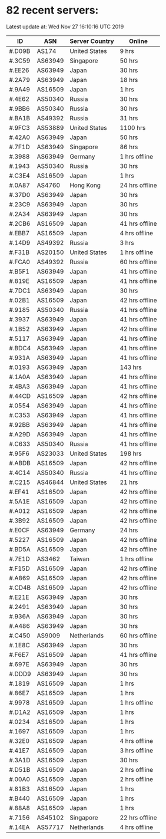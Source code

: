 # 82 recent servers:

Latest update at: Wed Nov 27 16:10:16 UTC 2019

| ID | ASN | Server Country | Online |
| -- | --- | -------------- | ------ |
| #.D09B | AS174 | United States | 9 hrs |
| #.3C59 | AS63949 | Singapore | 50 hrs |
| #.EE26 | AS63949 | Japan | 30 hrs |
| #.2A79 | AS63949 | Japan | 18 hrs |
| #.9A49 | AS16509 | Japan | 1 hrs |
| #.4E62 | AS50340 | Russia | 30 hrs |
| #.9BB6 | AS50340 | Russia | 30 hrs |
| #.BA1B | AS49392 | Russia | 31 hrs |
| #.9FC3 | AS53889 | United States | 1100 hrs |
| #.42A0 | AS63949 | Japan | 50 hrs |
| #.7F1D | AS63949 | Singapore | 86 hrs |
| #.3988 | AS63949 | Germany | 1 hrs offline |
| #.1943 | AS50340 | Russia | 30 hrs |
| #.C3E4 | AS16509 | Japan | 1 hrs |
| #.0A87 | AS4760 | Hong Kong | 24 hrs offline |
| #.37D0 | AS63949 | Japan | 30 hrs |
| #.23C9 | AS63949 | Japan | 30 hrs |
| #.2A34 | AS63949 | Japan | 30 hrs |
| #.2CB6 | AS16509 | Japan | 41 hrs offline |
| #.EBB7 | AS16509 | Japan | 4 hrs offline |
| #.14D9 | AS49392 | Russia | 3 hrs |
| #.F31B | AS20150 | United States | 1 hrs offline |
| #.FCA0 | AS49392 | Russia | 60 hrs offline |
| #.B5F1 | AS63949 | Japan | 41 hrs offline |
| #.819E | AS16509 | Japan | 41 hrs offline |
| #.7DC1 | AS63949 | Japan | 30 hrs |
| #.02B1 | AS16509 | Japan | 42 hrs offline |
| #.9185 | AS50340 | Russia | 41 hrs offline |
| #.3937 | AS63949 | Japan | 41 hrs offline |
| #.1B52 | AS63949 | Japan | 42 hrs offline |
| #.5117 | AS63949 | Japan | 41 hrs offline |
| #.BDC4 | AS63949 | Japan | 41 hrs offline |
| #.931A | AS63949 | Japan | 41 hrs offline |
| #.0193 | AS63949 | Japan | 143 hrs |
| #.1A0A | AS63949 | Japan | 41 hrs offline |
| #.4BA3 | AS63949 | Japan | 41 hrs offline |
| #.44CD | AS16509 | Japan | 42 hrs offline |
| #.0554 | AS63949 | Japan | 41 hrs offline |
| #.C353 | AS63949 | Japan | 41 hrs offline |
| #.92BB | AS63949 | Japan | 41 hrs offline |
| #.A29D | AS63949 | Japan | 41 hrs offline |
| #.C633 | AS50340 | Russia | 41 hrs offline |
| #.95F6 | AS23033 | United States | 198 hrs |
| #.ABDB | AS16509 | Japan | 42 hrs offline |
| #.4C14 | AS50340 | Russia | 41 hrs offline |
| #.C215 | AS46844 | United States | 21 hrs |
| #.EF41 | AS16509 | Japan | 42 hrs offline |
| #.5A1E | AS16509 | Japan | 42 hrs offline |
| #.A012 | AS16509 | Japan | 42 hrs offline |
| #.3B92 | AS16509 | Japan | 42 hrs offline |
| #.E0CF | AS63949 | Germany | 24 hrs |
| #.5227 | AS16509 | Japan | 42 hrs offline |
| #.BD5A | AS16509 | Japan | 42 hrs offline |
| #.7E1D | AS3462 | Taiwan | 1 hrs offline |
| #.F15D | AS16509 | Japan | 42 hrs offline |
| #.A869 | AS16509 | Japan | 42 hrs offline |
| #.CD4B | AS16509 | Japan | 42 hrs offline |
| #.E21E | AS63949 | Japan | 30 hrs |
| #.2491 | AS63949 | Japan | 30 hrs |
| #.936A | AS63949 | Japan | 30 hrs |
| #.A486 | AS63949 | Japan | 30 hrs |
| #.C450 | AS9009 | Netherlands | 60 hrs offline |
| #.1E8C | AS63949 | Japan | 30 hrs |
| #.F6E7 | AS16509 | Japan | 41 hrs offline |
| #.697E | AS63949 | Japan | 30 hrs |
| #.DDD9 | AS63949 | Japan | 30 hrs |
| #.1819 | AS16509 | Japan | 1 hrs |
| #.86E7 | AS16509 | Japan | 1 hrs |
| #.9978 | AS16509 | Japan | 1 hrs offline |
| #.D1A2 | AS16509 | Japan | 1 hrs |
| #.0234 | AS16509 | Japan | 1 hrs |
| #.1697 | AS16509 | Japan | 1 hrs |
| #.32E0 | AS16509 | Japan | 4 hrs offline |
| #.41E7 | AS16509 | Japan | 3 hrs offline |
| #.3A1D | AS16509 | Japan | 30 hrs |
| #.D51B | AS16509 | Japan | 2 hrs offline |
| #.00A0 | AS16509 | Japan | 2 hrs offline |
| #.81B3 | AS16509 | Japan | 1 hrs |
| #.B440 | AS16509 | Japan | 1 hrs |
| #.88A8 | AS16509 | Japan | 1 hrs |
| #.7156 | AS45102 | Singapore | 22 hrs offline |
| #.14EA | AS57717 | Netherlands | 4 hrs offline |

